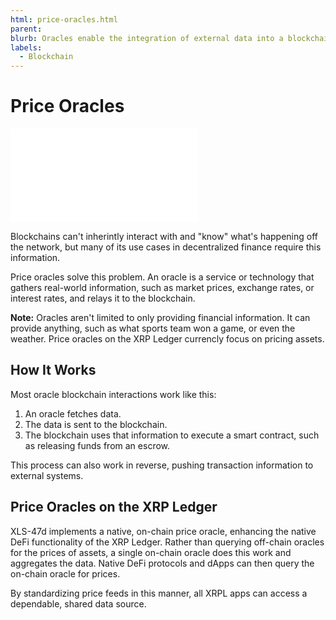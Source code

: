 ```yaml
---
html: price-oracles.html
parent:
blurb: Oracles enable the integration of external data into a blockchain network.
labels:
  - Blockchain
---
```

# Price Oracles

<embed src="/snippets/_price-oracles-disclaimer.md" />

Blockchains can't inherintly interact with and "know" what's happening off the network, but many of its use cases in decentralized finance require this information.

Price oracles solve this problem. An oracle is a service or technology that gathers real-world information, such as market prices, exchange rates, or interest rates, and relays it to the blockchain.

**Note:** Oracles aren't limited to only providing financial information. It can provide anything, such as what sports team won a game, or even the weather. Price oracles on the XRP Ledger currencly focus on pricing assets.


## How It Works

Most oracle blockchain interactions work like this:

1. An oracle fetches data.
2. The data is sent to the blockchain.
3. The blockchain uses that information to execute a smart contract, such as releasing funds from an escrow.

This process can also work in reverse, pushing transaction information to external systems.


## Price Oracles on the XRP Ledger

XLS-47d implements a native, on-chain price oracle, enhancing the native DeFi functionality of the XRP Ledger. Rather than querying off-chain oracles for the prices of assets, a single on-chain oracle does this work and aggregates the data. Native DeFi protocols and dApps can then query the on-chain oracle for prices.

By standardizing price feeds in this manner, all XRPL apps can access a dependable, shared data source.
